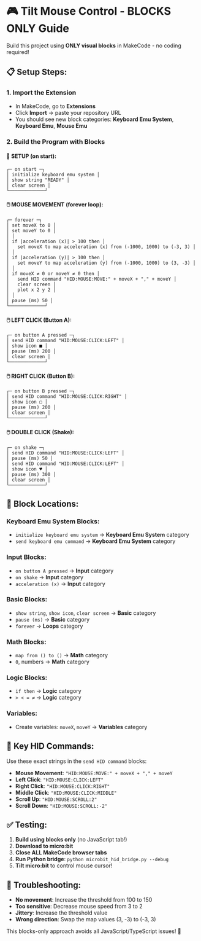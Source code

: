 # 🎮 Tilt Mouse Control - BLOCKS ONLY Guide

Build this project using **ONLY visual blocks** in MakeCode - no coding required!

## 📋 **Setup Steps:**

### 1. **Import the Extension**
- In MakeCode, go to **Extensions**
- Click **Import** → paste your repository URL
- You should see new block categories: **Keyboard Emu System**, **Keyboard Emu**, **Mouse Emu**

### 2. **Build the Program with Blocks**

#### **🔧 SETUP (on start):**
```
┌─ on start ─┐
│ initialize keyboard emu system │
│ show string "READY" │
│ clear screen │
└─────────────┘
```

#### **🖱️ MOUSE MOVEMENT (forever loop):**
```
┌─ forever ─┐
│ set moveX to 0 │
│ set moveY to 0 │
│ │
│ if |acceleration (x)| > 100 then │
│   set moveX to map acceleration (x) from (-1000, 1000) to (-3, 3) │
│ │
│ if |acceleration (y)| > 100 then │
│   set moveY to map acceleration (y) from (-1000, 1000) to (3, -3) │
│ │
│ if moveX ≠ 0 or moveY ≠ 0 then │
│   send HID command "HID:MOUSE:MOVE:" + moveX + "," + moveY │
│   clear screen │
│   plot x 2 y 2 │
│ │
│ pause (ms) 50 │
└─────────────┘
```

#### **🖱️ LEFT CLICK (Button A):**
```
┌─ on button A pressed ─┐
│ send HID command "HID:MOUSE:CLICK:LEFT" │
│ show icon ■ │
│ pause (ms) 200 │
│ clear screen │
└─────────────┘
```

#### **🖱️ RIGHT CLICK (Button B):**
```
┌─ on button B pressed ─┐
│ send HID command "HID:MOUSE:CLICK:RIGHT" │
│ show icon ▢ │
│ pause (ms) 200 │
│ clear screen │
└─────────────┘
```

#### **🖱️ DOUBLE CLICK (Shake):**
```
┌─ on shake ─┐
│ send HID command "HID:MOUSE:CLICK:LEFT" │
│ pause (ms) 50 │
│ send HID command "HID:MOUSE:CLICK:LEFT" │
│ show icon ♥ │
│ pause (ms) 300 │
│ clear screen │
└─────────────┘
```

## 🧩 **Block Locations:**

### **Keyboard Emu System Blocks:**
- `initialize keyboard emu system` → **Keyboard Emu System** category
- `send keyboard emu command` → **Keyboard Emu System** category

### **Input Blocks:**
- `on button A pressed` → **Input** category
- `on shake` → **Input** category  
- `acceleration (x)` → **Input** category

### **Basic Blocks:**
- `show string`, `show icon`, `clear screen` → **Basic** category
- `pause (ms)` → **Basic** category
- `forever` → **Loops** category

### **Math Blocks:**
- `map from () to ()` → **Math** category
- `0`, numbers → **Math** category

### **Logic Blocks:**
- `if then` → **Logic** category
- `> < = ≠` → **Logic** category

### **Variables:**
- Create variables: `moveX`, `moveY` → **Variables** category

## 🎯 **Key HID Commands:**

Use these exact strings in the `send HID command` blocks:

- **Mouse Movement**: `"HID:MOUSE:MOVE:" + moveX + "," + moveY`
- **Left Click**: `"HID:MOUSE:CLICK:LEFT"`  
- **Right Click**: `"HID:MOUSE:CLICK:RIGHT"`
- **Middle Click**: `"HID:MOUSE:CLICK:MIDDLE"`
- **Scroll Up**: `"HID:MOUSE:SCROLL:2"`
- **Scroll Down**: `"HID:MOUSE:SCROLL:-2"`

## ✅ **Testing:**

1. **Build using blocks only** (no JavaScript tab!)
2. **Download to micro:bit**
3. **Close ALL MakeCode browser tabs**
4. **Run Python bridge**: `python microbit_hid_bridge.py --debug`
5. **Tilt micro:bit** to control mouse cursor!

## 🔧 **Troubleshooting:**

- **No movement**: Increase the threshold from 100 to 150
- **Too sensitive**: Decrease mouse speed from 3 to 2
- **Jittery**: Increase the threshold value
- **Wrong direction**: Swap the map values (3, -3) to (-3, 3)

This blocks-only approach avoids all JavaScript/TypeScript issues! 🎉 